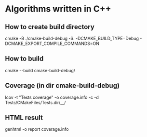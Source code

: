 # Algorithms written in C++

## How to create build directory

cmake -B ./cmake-build-debug -S. -DCMAKE_BUILD_TYPE=Debug -DCMAKE_EXPORT_COMPILE_COMMANDS=ON

## How to build

cmake --build cmake-build-debug/

## Coverage (in dir cmake-build-debug)

lcov -t "Tests coverage" -o coverage.info -c -d Tests/CMakeFiles/Tests.dir/__/

## HTML result

genhtml -o report coverage.info
